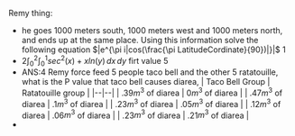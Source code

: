 Remy thing:
 - he goes 1000 meters south, 1000 meters west and 1000 meters north, and ends up at the same place. Using this information solve the following equation $|e^{\pi i|cos(\frac{\pi LatitudeCordinate}{90})|}|$  1
 - 2$\int_{0}^{2} \int_{0}^{1} sec^2(x)+xln(y) \,dx \,dy$ firt value 5
 - ANS:4 Remy force feed 5 people taco bell and the other 5 ratatouille, what is the P value that taco bell causes diarea,
| Taco Bell Group | Ratatouille group |
|--|--|
| .39$m^3$ of diarea | 0$m^3$ of diarea |
| .47$m^3$ of diarea | .1$m^3$ of diarea |
| .23$m^3$ of diarea | .05$m^3$ of diarea |
| .12$m^3$ of diarea | .06$m^3$ of diarea |
| .23$m^3$ of diarea | .21$m^3$ of diarea |
 - 

<!--stackedit_data:
eyJoaXN0b3J5IjpbLTQ3NjUzNjQyNSwtNzI4MzUyNzE2LC0xOD
MwODk4OTkzLDkyMjIyNzkzMyw2NjY5ODU4OTQsLTgzMzMxMDY2
LC0xMjcxMTI5NjYzLC0xOTI4NzAzNzczXX0=
-->